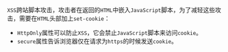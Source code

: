 `XSS`跨站脚本攻击，攻击者在返回的`HTML`中嵌入`JavaScript`脚本，为了减轻这些攻击，需要在`HTML`头部加上`set-cookie`：

- `HttpOnly`属性可以防止`XSS`，它会禁止`JavaScript`脚本来访问`cookie`。
- `secure`属性告诉浏览器仅在请求为`https`的时候发送`cookie`。